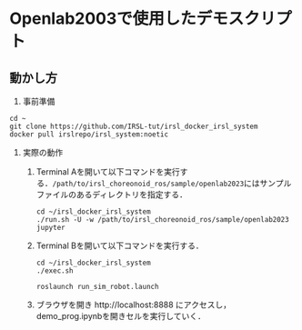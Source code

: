 # Openlab2003で使用したデモスクリプト

## 動かし方
1. 事前準備
```
cd ~
git clone https://github.com/IRSL-tut/irsl_docker_irsl_system
docker pull irslrepo/irsl_system:noetic
```

1. 実際の動作
    1. Terminal Aを開いて以下コマンドを実行する．```/path/to/irsl_choreonoid_ros/sample/openlab2023```にはサンプルファイルのあるディレクトリを指定する．
        ```
        cd ~/irsl_docker_irsl_system
        ./run.sh -U -w /path/to/irsl_choreonoid_ros/sample/openlab2023 jupyter
        ```

    1. Terminal Bを開いて以下コマンドを実行する．
        ```
        cd ~/irsl_docker_irsl_system
        ./exec.sh
        ```
        ```
        roslaunch run_sim_robot.launch
        ```
    
    1. ブラウザを開き http://localhost:8888 にアクセスし，demo_prog.ipynbを開きセルを実行していく．